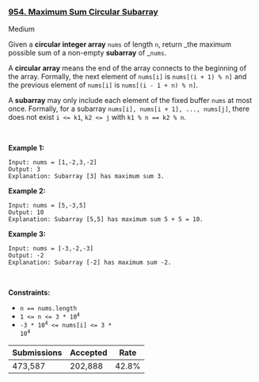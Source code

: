 ### [954. Maximum Sum Circular Subarray](https://leetcode.com/problems/maximum-sum-circular-subarray/)

Medium

Given a __circular integer array__ `` nums `` of length `` n ``, return _the maximum possible sum of a non-empty __subarray__ of _`` nums ``.

A __circular array__ means the end of the array connects to the beginning of the array. Formally, the next element of `` nums[i] `` is `` nums[(i + 1) % n] `` and the previous element of `` nums[i] `` is `` nums[(i - 1 + n) % n] ``.

A __subarray__ may only include each element of the fixed buffer `` nums `` at most once. Formally, for a subarray `` nums[i], nums[i + 1], ..., nums[j] ``, there does not exist `` i <= k1 ``, `` k2 <= j `` with `` k1 % n == k2 % n ``.

 

<strong class="example">Example 1:</strong>

```
Input: nums = [1,-2,3,-2]
Output: 3
Explanation: Subarray [3] has maximum sum 3.
```

<strong class="example">Example 2:</strong>

```
Input: nums = [5,-3,5]
Output: 10
Explanation: Subarray [5,5] has maximum sum 5 + 5 = 10.
```

<strong class="example">Example 3:</strong>

```
Input: nums = [-3,-2,-3]
Output: -2
Explanation: Subarray [-2] has maximum sum -2.
```

 

__Constraints:__

*   `` n == nums.length ``
*   <code>1 <= n <= 3 * 10<sup>4</sup></code>
*   <code>-3 * 10<sup>4</sup> <= nums[i] <= 3 * 10<sup>4</sup></code>

| Submissions    | Accepted     | Rate   |
| -------------- | ------------ | ------ |
| 473,587 | 202,888 | 42.8% |